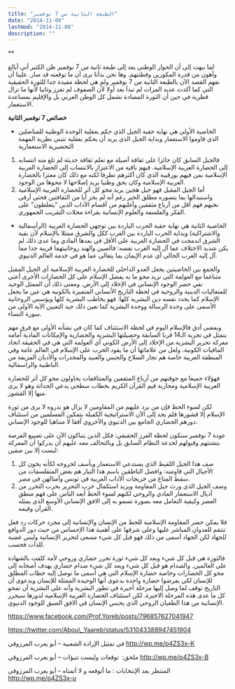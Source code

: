 ```yaml
---
title: "الطبعة الثانية من 7 نوفمبر"
date: "2014-11-08"
lastmod: "2014-11-08"
description: ""
---
```

**

لما نبهت إلى أن الحوار الوطني يعد إلى طبعة ثانية من 7 نوفمبر ظن الكثير أني أبالغ وأهون من قدرة المكورين وفطنتهم. وها نحن بدأنا نرى أن ما توقعته قد صار. علينا أن نفهم القصد الآن بالطبعة الثانية من 7 نوفمبر ولم هي لحظة مفيدة جدا للثورة الحقيقية التي كما أكدت عديد المرات لم تبدأ بعد أولا لأن الصفوف لم تفرز وثانيا لأنها ما تزال قطرية في حين أن الثورة المضادة تشمل كل الوطن العربي بل والإقليم بمساعدة الاستعمار.

**خصائص 7 نوفمبر الثانية**

* الخاصية الأولى هي نهاية حقبة الجيل الذي حكم بعقلية الوحدة الوطنية للمناضلين الذي قاوموا الاستعمار وبداية الجيل الذي يريد أن يحكم بعقلية تتبنى نظرية المهمة التحضيرية الاستعمارية

1. فالجيل السابق كان حائزا على ثقافة أصيلة مع تعلم ثقافة حديثة لم تلغ منه انتسابه إلى الحضارة العربية الإسلامية. فيهم باقية من الاعتزاز بالانتساب إلى الحضارة العربية الإسلامية بمن فيهم بورقيبة الذي كان أكثرهم تطرفا لكنه مع ذلك كان معتزا بالحضارة العربية الإسلامية وكان بحق وطنيا يريد إصلاحها لا محوها من الوجود.
2. أما الجيل المقبل فهو جيل هجين يريد محو كل أثر للحضارة العربية الإسلامية واستبدالها بما يتصوره مطلق الخير رغم أنه لم يحز أيا من الثقافتين فحتى أرقى نخبهم فهم أقل من أرباع مثقفين وأغلبهم من أقسام الآداب الذين “يتعلطون” على الفكر والفلسفة والعلوم الإنسانية بقراءة مجلات التقريب الجمهوري.

* الخاصية الثانية هي نهاية حقبة الحرب الباردة بين توجهي الحضارة الغربية (الرأسمالية والاشتراكية) وبداية الحرب الباردة بين الغرب ككل والشرق ممثلا بالإسلام لأن بقية الشرق اندمجت في الحضارة الغربية على الأقل في بعدها المادي وما عدى ذلك لم يكن شديد الاختلاف عما آل إليه الغرب نفسه: فالصين والهند روحانيتهما قريبة جدا مما آل إليه الغرب الحالي أي عدم الإيمان بما يتعالى عما هو في خدمة العالم الدنيوي.

والجمع بين الخاصيتين يجعل العدو الداخلي للحضارة العربية الإسلامية أي الجيل المقبل متناغما مع العولمة التي تريد محو ما به يفضل الإسلام على كل الحضارات الأخرى أعني نفي حصر الوجود الإنساني في الإخلاد إلى الأرض. ومعنى ذلك أن الممثل الوحيد للمتعاليات الدينية والروحية في لحظة التاريخ الأنساني المتميزة بالكونية هي عين ما يجعل الإسلام كما يحدد نفسه دين البشرية كلها: فهو يخاطب البشرية كلها ويؤسس الروحانية الأسمى على وحدة الرسالة ووحدة البشرية كما تعين ذلك جيد التعيين الآية الآولى من سورة النساء.

وبمعنى أدق فالإسلام اليوم في لحظة الاستئناف كما كان في نشأته الأولى مع فرق مهم يتمثل في تجربة الـ14 قرنا السابقة وحصيلتها البشرية والحضارية والإمكانات المادية أمامه معركة تحرير البشرية من الإخلاد إلى الأرض الكوني أي العولمة التي هي في الحقيقة اتحاد المافيات الكونية. ولعل من علاماتها أن ما يقود الحرب على الإسلام في العالم عامة وفي المنطقة العربية خاصة هم تجار السلاح والجنس والعبيد والمخدرات والأديان المزيفة من الباطنية والراسمالية.

فهؤلاء جميعا مع جوقتهم من أرباع المثقفين والمتثاقفات يحاولون محو كل أثر للحضارة العربية الإسلامية ومحاربة قيم القرآن الكريم بخطاب سطحي يدعي الحداثة وهو لا يرى منها إلا القشور.

لكن لسوء الحظ فإن من يرد عليهم من المقاومين لا يزال هو بدروه لا يرى من ثورة الإسلام إلا قشورها فلم يجد إلى الآن الاستراتيجية الكفيلة بتمكين المسلمين من استئناف دورهم الحضاري الجامع بين الدنيوي والأخروي أفقا لا متناهيا للوجود الإنساني.

عودة 7 نوفمبر ستكون لحظة الفرز الحقيقي: فكل الذين يتباكون الآن على تضييع الفرصة بتشتتهم وقبولهم لخدعة النظام السابق بل وبالتحالف معه عليهم أن يدركوا أن المعركة ليست إلا بين صفين:

1. صف هذا الجيل اللقيط الذي يستدعي الاستعمار ويأسف لخروجه لكأنه يخون كل الأجيال التي قاومته: وافضل الناطقين باسم هذا التيار هم بعض المتفلسفات من سقط المتاع من خريجات الآداب العربية في تونس وأمثالهن في مصر.
2. وصف الجيل الذي ورث جيل المقاومة ويريد استكمال حرب التحرير بحرب التحرر من أذيال الاستعمار المادي والروحي لكنهم لسوء الحظ أبعد الناس على فهم منطق العصر وكيفية التعامل معه بصورة تسمو به إلى الافق الإنساني الأوسع الذي يمثله القرآن وقيمه.

فلا يمكن حصر المقاومة الإسلامية للحط من الإنسان والإنسانية إلى مجرد حركات رد فعل تنتقم للعدوان المباشر عليها وعلى شرفها على أهمية هذا الإحساس من حيث دور الدوافع للجهاد لكن الجهاد أسمى من ذلك فهو قبل كل شيء مسعى لتحرير الإنسانية وليس غضبة للذات فحسب.

فالثورة هي قبل كل شيء وبعد كل شيء ثورة تحرر حضاري وروحي لأمة كلفت بالشهادة على العالمين. والصدام هو قبل كل شيء وبعد كل شيء صدام حضاري يهدف أصحابه إلى محو كل الحضارات وخاصة حضارة الإسلام التي هي أسمى ما توصل إليه خطاب المطلق للإنسان لكي يفرضوا حضارة واحدة بدعوى أنها الوحيدة الممثلة للإنسان وبدعوى أن التاريخ توقف لما وصل إليها مرحلة أخيرة في تطور البشرية وأنه على البشرية أن تمحو كل ما عدى هذه المرحلة الاخيرة. لكن استئناف الحضارة العربية الإسلامية لدورها سيحرر الإنسانية من هذا الطغيان الروحي الذي يحبس الإنسان في الافق الضيق للوجود الدنيوي.

https://www.facebook.com/Prof.Yoreb/posts/796857627041947

https://twitter.com/Abou\_Yaareb/status/531043388947451904

في تمثيل الإرادة الشعبية – أبو يعرب المرزوقي http://wp.me/p4ZS3x-K

ملحق:  توقعات وليست تنبؤات – أبو يعرب المرزوقي http://wp.me/p4ZS3x-B

المنتظر بعد الإنتخابات : ما أتوقعه و لا أتمناه – أبو يعرب المرزوقي http://wp.me/p4ZS3x-u

###